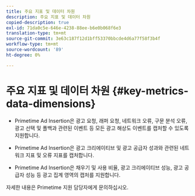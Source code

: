 ```yaml
---
title: 주요 지표 및 데이터 차원
description: 주요 지표 및 데이터 차원
copied-description: true
exl-id: 71da0c5e-646e-4238-88ee-b6e0b068f6e3
translation-type: tm+mt
source-git-commit: 3e63c187f12d1bff53370bbcde4d6a77f58f3b4f
workflow-type: tm+mt
source-wordcount: '89'
ht-degree: 0%

---
```


# 주요 지표 및 데이터 차원 {#key-metrics-data-dimensions}

* Primetime Ad Insertion은 광고 요청, 래퍼 요청, 네트워크 오류, 구문 분석 오류, 광고 선택 및 폴백과 관련된 이벤트 등 모든 광고 해상도 이벤트를 캡처할 수 있도록 지원합니다.

* Primetime Ad Insertion은 광고 크리에이티브 및 광고 공급자 성과와 관련된 네트워크 지표 및 오류 지표를 캡처합니다.

* Primetime Ad Insertion은 채우기 및 사용 비율, 광고 크리에이티브 성능, 광고 공급자 성능 등 광고 집계 영역의 캡처를 지원합니다.

자세한 내용은 Primetime 지원 담당자에게 문의하십시오.
